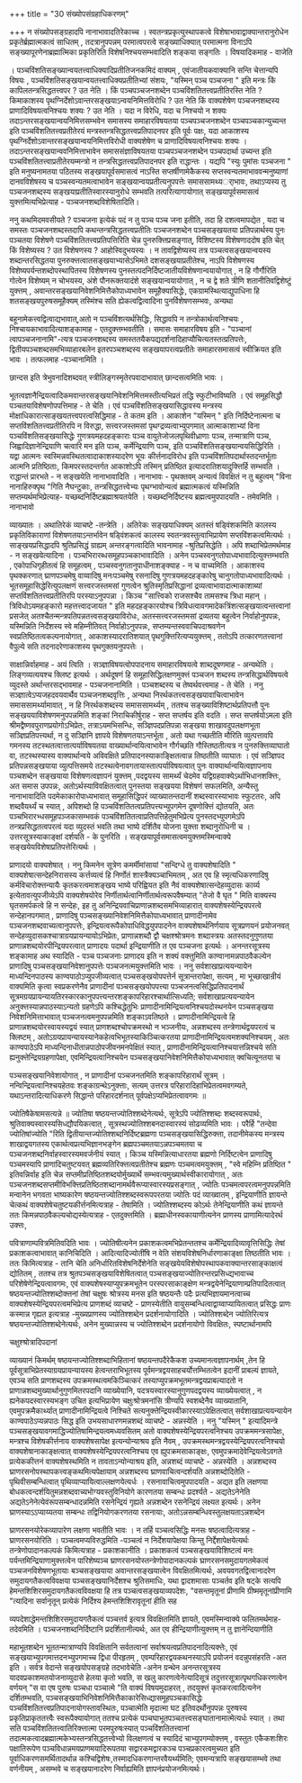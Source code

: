 +++
title = "30 संख्योपसंग्रहाधिकरणम्"

+++
न संख्योपसङ्ग्रहादपि नानाभावादतिरेकाच्च । स्वतन्त्रप्रकृत्युस्थापकत्वे विशेषाभावाद्वाक्यान्तरानुरोधेन प्रकृतेर्ब्रह्मात्मकत्वं साधितम् , तदत्रानुपपन्नम् परमात्वपरत्वे सङ्ख्याधिक्यात् परमात्मना विनाऽपि सङ्ख्यापूरणेनाब्रह्मात्मिका प्रकृतिरिति विशेषनिश्चयसम्भवादिति शङ्कया सङ्गतिः । विषयादिकमाह - वाजेति

। पञ्चविंशतिसङ्ख्यान्वयतत्त्वाधिक्यादिप्रतीतिजनकमिदं वाक्यम् , एवंजातीयकवाक्यानि सन्ति चेत्तान्यपि विषयः , पञ्चविंशतिसङ्खयान्वयतत्त्वाधिक्यप्रतीतिभ्यां संशयः, "यस्मिन् पञ्च पञ्चजना " इति मन्त्रः किं कापिलतन्त्रसिद्धतत्त्वपर ? उत नेति । किं पञ्चपञ्चजनशब्देन पञ्चविंशतितत्त्वप्रतीतिरस्ति नेति ? किमाकाशस्य पृथग्निर्देशोऽवान्तरसङ्खयाऽन्वयनिमित्तविरोधि ? उत नेति किं वाक्यशेषेण पञ्चजनशब्दस्य प्राणादिविषयत्वनिश्चयः शक्यः ? उत नेति । यदा न विरेधि, यदा च निश्चयो न शक्यः तदाऽन्तरसङ्खयान्वयनिमित्तसम्भवेन समासस्य समाहारविषयतया पञ्चपञ्चजनशब्देन पञ्चपञ्चकान्युच्यन्त इति पञ्चविंशतितत्त्वप्रतीतेरयं मन्त्रस्तन्त्रसिद्धतत्त्वप्रतिपादनपर इति पूर्वः पक्षः, यदा आकाशस्य पृथग्निर्देशोऽवान्तरसङ्खयान्वयनिमित्तविरोधी वाक्यशेषेण च प्राणादिविषयत्वनिश्चयः शक्यः । तदाऽन्तरसङ्खयान्ववनिमित्ताभावेन समाससंज्ञाविषयतया पञ्चपञ्चजनशब्देन पञ्चपदार्था उच्यन्त इति पञ्चविंशतितत्त्वाप्रतीतेरयम्मन्त्रो न तन्त्रसिद्धतत्त्वप्रतिपादनपर इति राद्धान्तः । यद्यपि "स्युः पुमांसः पञ्चजना " इति मनुष्यनामतया पठितस्य सङ्खयापूर्वसमासत्वं नाऽस्ति सप्तर्षीणामेकैकस्य सप्तस्वन्यतमाभाववन्मनुष्याणां दानवविशेषस्य च पञ्चस्वन्यतमत्वाभावेन सङ्खयान्वयप्रतीत्यनुपपत्तेः समाससामथ्यर्ाभावः, तथाऽप्यस्य तु पञ्चजनशब्दस्य सङ्खयाप्रतीतिस्वारस्यानुरोधे सम्भवति तत्परित्यागायोगात् सङ्खयापूर्वसमासत्वं युक्त्तमित्यभिप्रेत्याह - पञ्चजनशब्दविशेषितादिति।

ननु कथमिदमवसीयते ? पञ्चजना इत्येकं पदं न तु पञ्च पञ्च जना इतीति, तदा हि दशत्वमापद्येत , यदा च समस्तः पञ्चजनशब्दस्तदापि कथन्तन्त्रसिद्धतत्त्वप्रतीतिः पञ्चजनशब्देन पञ्चसङ्खयतया प्रतिपन्नार्थस्य पुनः पञ्चतया विशेषणे पञ्चविंशतितत्त्वप्रतिपत्तिरिति चेन्न पुनरुक्त्तिप्रसङ्गात्, विशिष्टस्य विशेषणाददोष इति चेत् किं विशेष्यस्य ? उत विशेषणस्य ? आहोस्विदुभयस्यः । न तावद्विशेष्यस्य तत्र पञ्चत्वसङ्खयान्वयस्य शब्दान्तरसिद्धतया पुनरुक्त्तत्वातसङ्खयाभ्यासेऽभिमते दशसङ्खयाप्रतीतेश्च, नाऽपि विशेषणस्य विशेष्यपर्यन्तशब्दोपस्थापितस्य विशेषणस्य पुनस्तत्पदनिर्दिष्टजातीयविशेषणान्वयायोगात् , न हि गौर्गौरिति गोत्वेन विशेष्यम् न चोभयस्य, अंशे पौनरूक्तयादंशे सङ्खयान्वयायोगात् , न च द्वे शते त्रीणि शतानीतिवद्विशेष्टुं युक्त्तम् , अवान्तरसङ्खयानिवेशनिमित्तैकोपाध्यभावेन समूहैक्यासिद्धेः, एकग्रामस्थित्याद्युपाधिना हि शतसङ्खयपुरुषसमूहैक्यम् तस्मिंश्च सति ह्येकत्वद्वित्वादिना पुनर्विशेषणसम्भवः, अन्यथा

बहूनामेकत्त्वद्वित्वाद्यभावात्,अतो न पञ्चविंशत्यर्थसिद्धिः, सिद्धावपि न तन्त्रोकार्थत्वनिश्चयः , निश्चायकाभावादित्याशङ्कामाह - एतदुक्त्तम्भवतीति । समासः समाहारविषय इति - "पञ्चानां त्वापञ्चजनानामि"-त्यत्र पञ्चजनशब्दस्य समस्ततयैकपद्यदर्शनादिहाप्यौचित्यतस्तत्प्रतिपत्तेः, द्वितीयपञ्चशब्दसमभिव्याहारबलेन इतरपञ्चशब्दस्य सङ्खयापरत्वप्रतीतेः समाहारसमासत्वं स्वीक्रियत इति भावः । तत्फलमाह -पञ्चानामिति ।

छान्दस इति त्रेभुवनादिशब्दवत् स्त्रीलिङ्गस्मृतेरपवादाभावात् छान्दसत्वमिति भावः ।

भूतत्वज्ञानैन्द्रियत्वादिकमवान्तरसङ्खयानिवेशनिमित्तमस्तीत्यभिप्रतं तद्धि स्फुटीभाविष्यति । एवं समूहसिद्धौ पञ्चतयाविशेषणोपपत्तिमाह - ते चेति । एवं पञ्चविंशतिसङ्खयासिद्धावस्य मन्त्रस्य मोक्षाधिकारात्साङ्खयतत्त्वपरत्वसिद्धिमाह - ते कतम इति । आकाशेन "यस्मिन् " इति निर्दिष्टेनात्मना च सप्तविंशतितत्त्वप्रतीतिरपि न विरुद्धा, सत्त्वरजस्तमसां पृथग्द्रव्यत्वाभ्युपगमात् आत्माकाशाभ्यां विना पञ्चविंशतिसङ्खयासिद्धेः गुणत्रयमहदहङ्काराः पञ्च वायुतेजोजलपृथिवीध्राणाः पञ्च, तन्मात्राणि पञ्च, जिह्वादिज्ञानेन्द्रियाणि चत्वारि मन इति पञ्च, कर्मेन्द्रियाणि पञ्च, इति पञ्चविंशतिसङ्खयान्वयसिद्धिरिति । यद्वा आत्मनः स्वस्मिन्नवस्थितत्वादाकाशस्यादरेण भूयः कीर्त्तनादविरोध इति पञ्चविंशतिपदार्थास्तदन्तर्भूताः आत्मनि प्रतिष्ठिताः, किमपरस्तदन्तर्गत आकाशोऽपि तस्मिन् प्रतिष्ठित इत्यादरातिशयादुक्त्तिर्हि सम्भवति । राद्धान्तं प्रारभते - न सङ्खयेति नानाभावादिति । नानाभावः - पृथक्तवम् अन्यत्वं विवक्षितं न तु बहुत्वम् "विना नानाहिरुक्पृथ "गिति नैघन्टुकाः, तन्त्रसिद्धतत्त्वेभ्यः पृथग्भावोन्यत्वं ब्रह्मात्मकत्वं यस्मिन्निति सप्तम्यर्थमभिप्रेत्याह- यच्छब्दनिर्दिष्टब्रह्माश्रयतयेति । यच्छब्दनिर्दिष्टस्य ब्रह्मत्वमुपपादयति - तमेवमिति । नानाभावो

व्याख्यातः । अथातिरेकं व्याचष्टे -तन्त्रेति । अतिरेकः सङ्खयाधिक्यम् अतस्तं षड्विंशकमिति कालस्य प्रकृतिविकाराणां विशेषणतयाऽन्तर्भावेन षड्विंशकत्वं कालस्य स्वतन्त्रवस्तुत्वाभिप्रायेण सप्तविंशकत्वमित्यर्थः । साङ्खयप्रसिद्धादपि श्रुतिप्रसिद्धं ग्राह्यम् अन्तरङ्गत्वादिति भावनामाह -श्रुतिप्रसिद्धेति । अपि शब्दाभिप्रेतमर्थमाह - न सङ्खयेत्यादिना । पञ्चभिरारब्धसमूहपञ्चकाभावादिति । अनेन पञ्चस्वनुगतोपाध्यभावादित्युक्त्तम्भवति , एकोपाधिगृहीतत्वं हि समूहत्वम् , पञ्चस्वनुगतानुपाधीनाशङ्क्याह - न च वाच्यमिति । आकाशस्य पृथक्करणात् घ्राणपञ्चमेषु वाय्वादिषु मनःपञ्चमेषु रसनादिषु गुणत्रयमहदहङ्कारेषु चानुगतोपाध्यभावादित्यर्थः । भूतसमूहासिद्धेरित्युपलक्षणं सत्त्वरजस्तमसां गुणत्वेन श्रुतिस्मृतिप्रसिद्धानां द्रव्यत्वाभावादात्माकाशाब्यां सप्तविंशतितत्त्वप्रतीतिरपि परस्याऽनुपपन्ना । किञ्च "सात्त्विको राजसश्चैव तामसश्च त्रिधा महान् । त्रिविधोऽयमहङ्कारो महत्तत्त्वादजायत " इति महदहङ्कारयोश्च त्रिविधत्वावगमादेकत्रिंशत्सङ्खयात्वन्तत्त्वानां प्रसजेत् अतश्चैतन्मन्त्रपतिपन्नतत्त्वसङ्खयाविरोधः, अतस्सत्त्वरजस्तमसां द्रव्यतया बहुत्वेन निर्वाहोनुपपन्नः, यस्मिन्निति निर्देशस्य स्वे महिम्नीतिवत् निर्वाहोऽनुपपन्नः, सप्तम्यन्तस्ववाचिपदाश्रवणेन स्वप्रतिष्ठितत्वकल्पनायोगात् , आकाशस्यादरातिशयात् पृथगुक्त्तिरित्यप्ययुक्त्तम् , ततोऽपि तत्कारणतत्त्वानां वैपुल्ये सति तदनादरेणाकाशस्य पृथगुक्तयनुपपत्तेः ।

साक्षान्निर्वाहमाह - अयं त्विति । सञ्ज्ञाविषयत्वोपपादनाय समाहारविषयत्वे शाब्ददूषणमाह - अन्यथेति । लिङ्गव्यत्ययश्च क्लिष्ट इत्यर्थः । अर्थदूषणं हि समूहासिद्धिलक्षणमुक्त्तं पञ्चजन शब्दस्य तन्त्रसिद्धार्थविषयत्वे व्युदस्ते अर्थान्तरसद्भावमाह - पञ्चजनानामिति । पञ्चशब्दस्य च तेष्वर्थवत्त्वमाह - ते चेति । ननु सञ्ज्ञात्वेऽप्यजहदवयवार्थैव पञ्चजनशब्दवृत्तिः , अन्यथा निरर्थकतत्त्वसङ्खयावाचित्वाभावेन समाससामर्थ्यामावात् , न हि निरर्थकशब्दस्य समाससामर्थ्यम् , ततश्च सङ्ख्याविशिष्टार्थप्रतिपत्तौ पुनः सङ्खययाविशेषणमनुपपन्नमिति शङ्कां निराचिकीर्षुराह - सप्त सप्तर्षय इति वदति । सप्त सप्तर्षयोऽमला इति श्रीमद्वैष्णवपुराणप्रयोगोऽभिप्रेतः, तत्राऽयमभिसन्धिः, सञ्ज्ञिपदप्रतिपन्ना सङ्खया शाखावदुपलक्षणभूता सञ्ज्ञिप्रतिपत्त्यर्था, न दु सञ्ज्ञिनि ज्ञापये विशेषणतयाऽन्तर्भूता , अतो यथा गच्छतीति मौरिति व्युत्पत्तावपि गमनस्य तटस्थतत्वात्तात्पर्याविषयतया वाख्यार्थान्वयित्वाभावेन गौर्गच्छति गौस्तिष्ठतीत्यत्र न पुनरुक्त्तिव्याघातो वा, तटस्थस्यास्य वाक्यार्थान्वये अविवक्षिते प्रतिपादनस्याकाङ्क्षितत्वान्न तिष्ठतीति व्याघातः । एवं सञ्ज्ञिपद प्रतिपन्नसङ्खयाया व्युत्पत्तिसमये तटस्थत्वेनावगतायास्तात्पर्याविषयत्वात् पुनः वाक्यार्थान्वयित्वज्ञापनाय पञ्चशब्देन सङ्खयाया विशेषणत्वज्ञापनं युक्त्तम् ,पदद्वयस्य सामर्थ्यं चेदमेव यद्विग्रहवाक्येऽर्थाभिधानशक्त्तिः, अत समास उपपन्नः, अतोऽर्थस्याविवक्षितत्वात् पुनस्तया सङ्खयया विशेषणं सफलमिति, अन्यैस्तु नानाभावादिति पदमेकाकारोपाध्यभावात् समूहासिद्धिपरं व्याख्यातन्तदानीं शब्दस्वारस्याभावः स्फुटतरः, अपि शब्दवैयर्थ्यं च स्यात् , अपिशब्दो हि पञ्चविंशतितत्वप्रतिपत्त्यभ्युपगमेन दूषणोक्त्तिं द्योतयति, अतः पञ्चभिरारभ्धसमूहपञ्जकासम्भवकं पञ्चविंशतितत्वाप्रतिपत्तिहेतुमभिप्रेत्य पुनस्तदभ्युपगमेऽपि तन्त्रप्रसिद्धतत्वपरत्वं यदा व्युदस्तं भवति तथा भाष्ये दर्शितैव योजना युक्त्ता शब्दानुरोधिनी च । उत्तरसूत्रस्याकाङ्क्षां दर्शयति - के पुनरिति । सङ्खयापूर्वसमासत्वमयुक्त्तमस्मिन्वाक्ये सङ्खयेयविशेषाप्रतिपत्तेरित्यर्थः ।

प्राणादयो वाक्यशेषात् । ननु किमनेन सूत्रेण कमर्मीमांसायां "सन्दिग्धे तु वाक्यशेषादिति " वाक्यशेषात्सन्देहनिरासस्य कर्त्तव्यत्वं हि निर्णोतं शास्त्रैक्यञ्चाभिमतम् , अत एव हि स्मृत्यधिकरणादिषु कर्मविचारोक्त्तन्यायैः कृतकरत्वमाशङ्खय भाष्ये परिह्वियत इति नैवं वाक्यशेषात्सन्देहव्युदासः कार्य्य इत्येतावत्युपजीव्येऽपि वाक्यशेषयोरेव निर्णीतार्थत्वानिर्णीतार्थत्वरूपवैषम्यात् "तेजो वै घृत " मिति वाक्यस्य घृतसमर्पकत्वे हि न सन्देहः, इह तु अनिन्द्रियवाचिप्राणान्नशब्दसमभिव्याहारात् वाक्यशेषस्येन्द्रियपरत्वे सन्देहानपगमात् , प्राणादिषु पञ्चसङ्ख्यानिवेशनिमित्तैकोपाध्यभावात् प्राणादीनामेव पञ्चजनशब्दवाच्यत्वानुपपत्तेः, इन्द्रियत्वरूपैकोपाधिविद्धयुपपादनेन वाक्यशेषार्थनिर्णयाय सूत्रप्रणयनं प्रयोजनवत् सन्देहव्युदासकश्चात्राग्रयप्रायन्यायोऽभिप्रेतः, प्राणान्नशब्दौ द्वौ चक्षश्श्रोत्रमनः शब्दास्त्रयः अतस्तदनुगुणतया प्राणान्नशब्दयोरपीन्द्रियपरत्वात् प्राणादयः पदार्था इन्द्रियाणीति त एव पञ्चजना इत्यर्थः । अनन्तरसूत्रस्य शङ्कामाह अथ स्यादिति - पञ्च पञ्चजनाः प्राणादय इति न शक्यं वक्त्तुमिति काण्वानामन्नपाठवैकल्येन प्राणादिषु पञ्चसङ्खयानिवेशानुपपत्तेः पञ्चजनत्मयुक्त्तमिति भावः । ननु सर्वशाखाप्रत्ययन्यायेन माध्यन्दिनपाठस्य काण्वपाठोऽप्युपजीव्यत्वात् पञ्चसङ्खयोपपत्तेर्न सूत्रान्तरापेक्षा, सत्यम् , मा भूच्छाखान्रीयं वाक्यमिति कृत्वा स्वप्रकरणेनैव प्राणादीनां पञ्चसङ्खयोपपत्त्या पञ्चजनत्वसिद्धिप्रतिपादनार्थं सूत्रमग्रयप्रायन्यायतिरस्कारकानुपपत्त्यन्तरशङ्कापरिहारश्चार्थात्सिध्यति; सर्वशाखाप्रत्ययन्यायेन अनुक्त्तस्यान्नपाठस्याऽन्यतो ग्रहणेऽपि कश्चिद्धेतुभिः प्राणादीनामिन्द्रियत्वनिश्चयदोस्थनयेन पञ्चसङ्खया निवेशनिमित्ताभावात् पञ्चजनत्वमनुपपन्नमिति शङ्काऽवतिष्ठते । प्राणादीनामिन्द्रियत्वे हि प्राणान्नशब्दयोरस्वायस्यद्वयं स्यात् प्राणशब्दश्चोपक्रमस्थो न भञ्जनीयः, अन्नशब्दस्य तन्त्रेणार्थद्वयपरत्वं च क्लिष्टम् , अतोऽग्रयप्रायन्यायस्यानेकहेत्वभिभूतस्याकिञ्चित्करतया प्राणादीनामिन्द्रियत्वमशक्यनिश्चयम् , अतः काण्वपाठेऽपि माध्यन्दिनाधीतान्नपाठोपजीवनमनपेक्षितं स्यात् , प्राणादीनामिन्द्रियत्वानिश्चयात्तन्निश्चये सति ह्यनुक्त्तेन्द्रियग्रहणापेक्षा, एवमिन्द्रियत्वानिश्चयेन पञ्चसङ्खयानिवेशनिमित्तैकोपाध्यभावात् क्वचित्यूनतया च

पञ्चसङ्खयानिवेशायोगात् , न प्राणादीनां पञ्चजनतमिति शङ्कापरिहारार्थं सूत्रम् । नन्विन्द्रियत्वानिश्चयहेतवः शङ्काग्रन्थेऽनुक्त्ताः, सत्यम् उत्तरत्र परिहारादिहाभिप्रेतत्वमवगम्यते, यथाऽन्तरादित्याधिकरणे सिद्धान्ते परिहारदर्शनात् पूर्वपक्षेऽप्यभिप्रेतत्वावगमः ॥

ज्योतिषैकेषामसत्यन्ने ॥ ज्योतिषा षष्ठयन्तज्योतिश्शब्देनेत्यर्थः, सूत्रेऽपि ज्योतिश्शब्दः शब्दस्वरूपार्थः, श्रुतिवाक्यस्वारस्यसिध्द्यौपयिकत्वात् , सूत्रस्थज्योतिश्शबनदास्वारस्यं सोढव्यमिति भावः । परैर्हि "तन्देवा ज्योतिषांज्योति "रिति द्वितीयान्तज्योतिश्शब्दनिर्दिष्टब्रह्मणा पञ्चसङ्खयासिद्धिरुक्त्ता, तदानीमेकस्य मन्त्रस्य शाखाद्वयगतस्य एकार्थत्वप्रत्यभिज्ञानभङ्गेन ब्रह्मपञ्चमतयाऽन्नपञ्चमतया च पञ्चजनशब्दनिर्वाहस्वारस्यमवर्जनीयं स्यात् । किञ्च यस्मिन्नित्याधारतया ब्रह्मणो निर्दिष्टत्वेन प्राणादिषु पञ्चमस्यापि प्राणादिचतुष्टयवत् ब्रह्मव्यतिरिक्त्तत्वप्रतीतेश्च ब्रह्मणः पञ्चमत्वमयुक्त्तम् , "स्वे महिम्नि प्रतिष्ठित " इतिवन्निर्वाह इति चेन्न सप्तमीप्रतिष्ठितशब्दयोर्मुख्यार्थे सम्भवत्यमुख्यार्थस्वीकारायोगात् , अतः पञ्चजनशब्दसप्तमीविभक्त्तिप्रतिष्ठितशब्दानामर्थवैरूप्यास्वारस्यप्रसङ्गात् , ज्योतिः पञ्चमत्वपरत्वमनुपपन्नमिति मन्वानेन भगवता भाष्यकारेण षष्ठयन्तज्योतिश्शब्दस्वरूपपरतया ज्योतिः पदं व्याख्वातम् , इन्द्रियाणीति ज्ञायन्ते चेत्कथं वाक्यशेषेचतुष्टयकीर्त्तनमित्यत्राह - तेषामिति । ज्योतिश्शब्दस्य कोऽर्थः तेनेन्द्रियाणीति कथं ज्ञायन्ते ततः किमन्नपाठवैकल्यचोद्यस्येत्यत्राह - एतदुक्त्तमिति । ब्रह्माधीनस्वकायाणीत्यनेन प्राणस्य प्राणामित्यादेरर्थ उक्त्तः,

पवित्राणाम्पवित्रमितिवदिति भावः । ज्योतिषीत्यनेन प्रकाशकत्वमभिप्रेतन्ततश्च कर्मेन्द्रियादिव्यावृत्तिसिद्धिः तेषां प्रकाशकत्वाभावात् कानिचिदिति । आदित्यादिज्योतींषि न वेति संशयविशेषनिर्धारणाकाङ्क्षा तिष्ठतीति भावः । ततः किमित्यत्राह - तानि चेति अनिर्धारितविशेषनिर्देशेनेति सङ्खयेयविशेषोपस्थापकवाक्यान्तरसाङ्काक्षत्वं द्योतितम् , ततश्च तत्र श्रुतपञ्चसङ्खयाविशेषितत्वात् पञ्चसङ्खयाज्योतिरन्तरप्रसिध्द्यभावाच्च परिशेषेणेन्द्रियत्वावगमः, एवं वाक्यशेषस्याप्युपक्रमभूतेन परस्परसाकाङ्क्षेण मन्त्रद्वयेनेन्द्रियाणाम्प्रतिपादितत्वात् षष्ठयन्तज्योतिश्शब्दोक्त्तनां तेषां चक्षुषः श्रोत्रस्य मनस इति षष्ठयन्तैः पदैः प्रत्यभिज्ञायमानत्वाच्च वाक्यशेषस्येन्द्रियपरत्वमभिप्रेत्य प्राणशब्दं व्याचष्टे - प्राणस्येतीति वायुसम्बन्धित्वाद्वाय्वाप्यायितत्वात् प्रसिद्धः प्राणः कस्मान्न गृह्यत इत्यत्राह -मुख्यप्राणस्य ज्योतिश्शब्देन प्रदर्शनायोगादिति । ज्योतिश्शब्देन ज्योतिरित्यत्र षष्ठयन्तज्योतिश्शब्देनेत्यर्थः, अनेन मुख्यान्नस्य च ज्योतिश्शब्देन प्रदर्शनायोगो विवक्षितः, स्पष्टार्थानामपि

चक्षुश्श्रोत्रादिपदानां

व्याख्यानं किमर्थम् षष्ठयन्तज्योतिश्शब्दाभिहितानां षष्ठयन्तपदैरेकैकश उच्यमानत्वज्ञापनार्थम् ,तेन हि पूर्वसूत्राभिप्रेतस्याग्रयप्रायन्यायस्य हेत्वन्तराभिभूतस्य पूर्वमन्त्रद्वयसाहचर्योत्तम्भितत्वेन इदानीं प्राबल्यं ज्ञायते, एवञ्च सति प्राणशब्दस्य उपक्रमस्थत्वमकिञ्चित्करं तस्याप्युपक्रमभूतमन्त्रद्वयप्राबल्यादतो न प्राणान्नशब्दमुख्यार्थानुगुणमितरपदानि व्याख्येयानि, पदत्रयस्वारस्यानुगुणपदद्वयस्य व्याख्येयत्वात् , न ह्यनेकपदस्वारस्यभङ्ग उचित इत्यभिप्रायेण चक्षुःश्रोत्रमनांसि त्रीण्यपि स्वशब्देनैव व्याख्यातानि, एवमुपक्रमैकार्थ्यात् प्राणादीनामिन्द्रियत्वे निश्चिते सत्यनुक्त्तेन्द्रियस्वीकारस्याऽपेक्षितत्वात् सर्वशाखाप्रत्ययन्यायेन काण्वपाठेऽप्यन्नपाठः सिद्ध इति उभयसाधारणमन्नशब्दं व्याचष्टे - अन्नस्येति । ननु "यस्मिन् " इत्यादिमन्त्रे पञ्चसङ्खयावगमाद्धिज्योतिषामिन्द्रयत्वमध्यवसितम् अतो वाक्यशेषस्येन्द्रियपरत्वनिश्चय उपक्रममन्त्रसापेक्षः, मन्त्रश्च विशेषकीर्त्तनाय वाक्यशेषसापेक्ष इत्यन्योन्याश्रय इति नैवम् , उपक्रमस्थमन्त्रद्वयस्येन्द्रियपरत्वनिश्चयो वाक्यशेषानाकाङ्क्षत्वात् वाक्यशेषस्येन्द्रियपरत्वनिश्चय एव ह्युपक्रमसाकाङ्क्षः, एवमुपक्रमादेवेन्द्रियत्वेऽवगते प्रत्येककीत्तनं वाक्यशेषस्थमिति न तावताऽन्योन्याश्रय इति, अन्नशब्दं व्याचष्टे - अन्नस्येति । अन्नशब्दस्य घ्राणरसनोपस्थापकत्त्वङ्कथमित्यपेक्षायाम् अन्नशब्दस्य घ्राणवाचित्वन्दर्शयति अन्नशब्दोदितेति - पृथिवीसम्बन्धित्वात् पृथिव्याप्यायित्वाल्लक्षणयेत्यर्धः । रसनावाचित्वमुपपादयति - अद्यत इति लक्षणया बोधकत्वन्दर्शयितुमन्नशब्दवाच्यभोग्यवस्तुविनियोगे कारणतया सम्बन्धः प्रदर्श्यते - अद्यतेऽनेनेति अद्यतेऽनेनेत्येवंरूपसम्बन्धादन्नमिति रसनेन्द्रियं गृह्यते अन्नशब्देन रसनेन्द्रियं लक्ष्यत इत्यर्थः। अनेन घ्राणस्याऽऽप्याय्यतया सम्बन्धः तद्विनियोगकरणतया रसनायाः, अतोऽन्नसम्बन्धिवस्तुलक्षयताऽन्नशब्देन

घ्राणरसनयोरेकव्यापारेण लक्षणा भवतीति भावः । न तर्हि पञ्चत्वसिद्धिः मनसः षष्ठत्वादित्यत्राह - घ्राणरसनयोरिति । पञ्चत्वमप्यविरुद्धमिति -पञ्चत्वं न निर्देशयापेक्षया किन्तु निर्द्देशापेक्षयेत्यर्थः तन्त्रेणोपादानकल्पकं किमित्यत्राह - प्रकाशकानीति । प्रकाशकत्वं पञ्चसङ्खयाविशिष्टत्वं मनः पर्यन्तमिन्द्रियाणामुक्त्तत्वेन पारिशेष्यञ्च घ्राणरसनयोस्तन्त्रेणोपादानकल्पकं घ्राणरसनसमुदायगतमेकत्वं पञ्चजनविशेषणभूतायाः बञ्चसङ्खयाया अवान्तरसङ्खयात्वेन विवक्षितमित्यर्थः, अवयवगतद्वित्वानादरेण समुदायगतैकत्वविवक्षया पञ्चसङ्खयानिर्देशश्च श्रुतिसमाधिः, यथा द्वादशमासाः पञ्चर्तव इति षट्के सत्यपि हेमन्तशिशिरसमुदायगतैकत्वविवक्षया हि तत्र पञ्चत्वसङ्खयाव्यपदेशः, "वसन्तमृतूनां प्रीणामि ग्रीष्ममृतूनांप्रीणामि "त्यादिना सर्वानृतून् प्रत्येकं निर्दिश्य हेमन्तशिशिरावृतूनां हीति सह

व्यपदेशाद्धेमन्तशिशिरसमुदायगतैकत्वं पञ्चत्तर्व इत्यत्र विवक्षितमिति ज्ञायते, एवमस्मिन्वाक्ये फलितमर्थमाह- तदेवमिति । पञ्चजनशब्दनिर्दिष्टानि प्रदर्शितानीत्यर्थः, अत एव हीन्द्रियाणीत्युक्त्तम् न तु ज्ञानेन्दियाणीति

महाभूतशब्देन भूततन्मात्राण्यपि विवक्षितानि सर्वतत्वानां सर्वाश्रयत्वप्रतिपादनादित्यक्त्तेः, एवं सङ्खयाभ्युपगमात्तदनभ्युपगमाच्च द्विधा पीरहृतम् , एवम्परिहारद्वयकथनस्याऽपि प्रयोजनं वदन्नुपसंहरति -अत इति । सर्वत्र वेदान्ते सङ्खयोपसङ्ग्रहे तदभावेचेति -अनेन ग्रन्थेन अनन्तरसूत्रस्य यादवप्रकाशमतयोजनाव्युदासे हेलया कृतो भवति, स खलु कारणत्वेनेत्यादिसूत्रं तदुत्तरसूत्रात्पृथगधिकरणत्वेन वर्णयन् "स वा एष पुरुषः पञ्चधा पञ्चात्मे "ति वाक्यं विषयमुदाहरत् , तदयुक्त्तं कृतकरत्वादित्यनेन दर्शितम्भवति, पञ्चसङ्खयाभिनिवेशनिमित्तैकाकारेसिध्द्यासमूहपञ्चकासिद्धेः पञ्चविंशतितत्त्वप्रतिपादनायोगस्तावस्थितः, पञ्चात्मेति मृदात्मा घट इतिवदर्थोनुपपन्नः पुरुषस्य प्रकृतिप्राकृततत्त्वैः स्वरूपैक्यायोगात् ततश्च प्रत्येकं पञ्चघाभूतपञ्चतत्त्वसङ्घातानामात्मेत्यर्धः स्यात् । तथा सति पञ्चविंशतितत्त्वातिरिक्त्तात्मा परमपुरुषःस्यात् पञ्चविंशतितत्त्वानां तदात्मकत्वादब्रह्मात्मकेभ्यस्तन्त्रसिद्धतत्त्वेभ्यो विलक्षणत्वं च स्यादिदं चाभ्युपगम्योक्त्तम् , वस्तुतः एकैकशःशिरः पक्षातिरूपेण पञ्चविधान्नमयप्राणमयादिरूपतया सद्वारकमद्वारकञ्च पञ्चप्रकारत्वमुच्यत इति पूर्वाधिकरणसमर्थितादर्थान्न कश्चिद्विशेषः,तस्मादधिकरणान्तरवैयर्थ्यमिति; एवमन्यत्रापि सङ्खयासम्भवे तथा वर्णनीयम् , असम्भवे च सङ्खयानादरेण निर्वाह्यमिति ज्ञापनंप्रयोजनमित्यर्थः।

